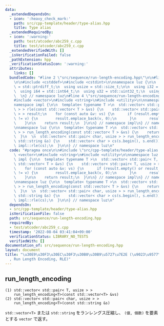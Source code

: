 ```yaml
---
data:
  _extendedDependsOn:
  - icon: ':heavy_check_mark:'
    path: src/cpp-template/header/type-alias.hpp
    title: Type alias
  _extendedRequiredBy:
  - icon: ':warning:'
    path: test/atcoder/abc259_c.cpp
    title: test/atcoder/abc259_c.cpp
  _extendedVerifiedWith: []
  _isVerificationFailed: false
  _pathExtension: hpp
  _verificationStatusIcon: ':warning:'
  attributes:
    links: []
  bundledCode: "#line 2 \"src/sequence/run-length-encoding.hpp\"\n\n#line 2 \"src/cpp-template/header/type-alias.hpp\"\
    \n\n#include <cstddef>\n#include <cstdint>\n\nnamespace luz {\n\n  using isize\
    \ = std::ptrdiff_t;\n  using usize = std::size_t;\n\n  using i32 = std::int32_t;\n\
    \  using i64 = std::int64_t;\n  using u32 = std::uint32_t;\n  using u64 = std::uint64_t;\n\
    \  \n} // namespace luz\n#line 4 \"src/sequence/run-length-encoding.hpp\"\n\n\
    #include <vector>\n#include <string>\n#include <utility>\n\nnamespace luz {\n\
    namespace impl {\n\n  template< typename T >\n  std::vector< std::pair< T, usize\
    \ > > rle(const std::vector< T > &vs) {\n    std::vector< std::pair< T, usize\
    \ > > result;\n    for (const auto &v: vs) {\n      if (result.empty() or result.back().first\
    \ != v) {\n        result.emplace_back(v, 0);\n      }\n      result.back().second++;\n\
    \    }\n\n    return result;\n  }\n\n} // namespace impl\n} // namespace luz\n\
    \nnamespace luz {\n\n  template< typename T >\n  std::vector< std::pair< T, usize\
    \ > > run_length_encoding(const std::vector< T > &vs) {\n    return impl::rle(vs);\n\
    \  }\n  \n  std::vector< std::pair< char, usize > > run_length_encoding(const\
    \ std::string &s) {\n    std::vector< char > cs(s.begin(), s.end());\n    return\
    \ impl::rle(cs);\n  }\n\n} // namespace luz\n"
  code: "#pragma once\n\n#include \"src/cpp-template/header/type-alias.hpp\"\n\n#include\
    \ <vector>\n#include <string>\n#include <utility>\n\nnamespace luz {\nnamespace\
    \ impl {\n\n  template< typename T >\n  std::vector< std::pair< T, usize > > rle(const\
    \ std::vector< T > &vs) {\n    std::vector< std::pair< T, usize > > result;\n\
    \    for (const auto &v: vs) {\n      if (result.empty() or result.back().first\
    \ != v) {\n        result.emplace_back(v, 0);\n      }\n      result.back().second++;\n\
    \    }\n\n    return result;\n  }\n\n} // namespace impl\n} // namespace luz\n\
    \nnamespace luz {\n\n  template< typename T >\n  std::vector< std::pair< T, usize\
    \ > > run_length_encoding(const std::vector< T > &vs) {\n    return impl::rle(vs);\n\
    \  }\n  \n  std::vector< std::pair< char, usize > > run_length_encoding(const\
    \ std::string &s) {\n    std::vector< char > cs(s.begin(), s.end());\n    return\
    \ impl::rle(cs);\n  }\n\n} // namespace luz\n"
  dependsOn:
  - src/cpp-template/header/type-alias.hpp
  isVerificationFile: false
  path: src/sequence/run-length-encoding.hpp
  requiredBy:
  - test/atcoder/abc259_c.cpp
  timestamp: '2022-08-04 03:41:04+09:00'
  verificationStatus: LIBRARY_NO_TESTS
  verifiedWith: []
documentation_of: src/sequence/run-length-encoding.hpp
layout: document
title: "\u30E9\u30F3\u30EC\u30F3\u30B0\u30B9\u5727\u7E2E (\u9023\u9577\u5727\u7E2E\
  , Run Length Encoding, RLE)"
---
```


## run_length_encoding
```
(1) std::vector< std::pair< T, usize > >
    run_length_encoding<T>(const std::vector<T> &vs)
(2) std::vector< std::pair< char, usize > >
    run_length_encoding<T>(const std::string &s)
```

`std::vector<T>` または `std::string` をランレングス圧縮し、 `(値, 個数)` を要素とする `vector` で返す。
